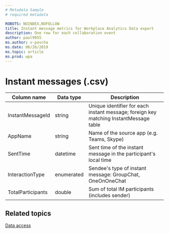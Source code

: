 ```yaml
---
# Metadata Sample
# required metadata

ROBOTS: NOINDEX,NOFOLLOW
title: Instant message metrics for Workplace Analytics Data export
description: One row for each collaboration event
author: paul9955
ms.author: v-pascha
ms.date: 06/26/2019
ms.topic: article
ms.prod: wpa
---
```


# Instant messages (.csv)

    
|Column name|Data type|Description|      
|-----------------|---------------|-----------------|      
| InstantMessageId | string | Unique identifier for each instant message; foreign key matching InstantMessage table |
| AppName | string | Name of the source app (e.g. Teams, Skype) |
| SentTime | datetime | Sent time of the instant message in the participant's local time |
| InteractionType | enumerated | Sendee's type of instant message: GroupChat, OneOnOneChat |
| TotalParticipants | double | Sum of total IM participants (includes sender) |

## Related topics

[Data access](./data-access.md)